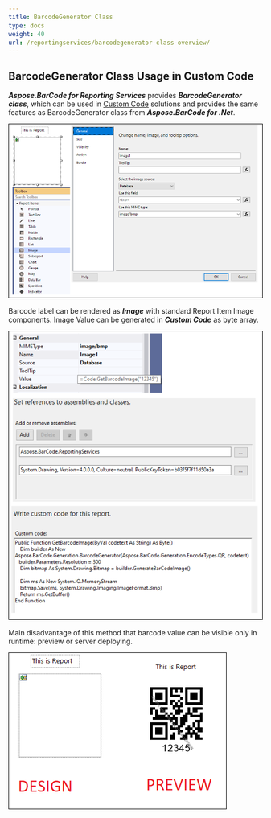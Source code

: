 ```yaml
---
title: BarcodeGenerator Class
type: docs
weight: 40
url: /reportingservices/barcodegenerator-class-overview/
---
```

## **BarcodeGenerator Class Usage in Custom Code**

***Aspose.BarCode for Reporting Services*** provides ***BarcodeGenerator class***, which can be used in [Custom Code](https://docs.microsoft.com/sql/reporting-services/report-design/custom-code-and-assembly-references-in-expressions-in-report-designer-ssrs) solutions and provides the same features as BarcodeGenerator class from ***Aspose.BarCode for .Net***.

<img style="border:1px solid black;" src="customcodeimage.png" alt="Report Item Image Component" />

Barcode label can be rendered as ***Image*** with standard Report Item Image components. Image Value can be generated in ***Custom Code*** as byte array.

<img style="border:1px solid black;" src="customcodevalue.png" alt="BarcodeGenerator class with Custom Code" />

Main disadvantage of this method that barcode value can be visible only in runtime: preview or server deploying.

<img style="border:1px solid black;" src="customcodepreview.png" alt="BarcodeGenerator class in Design and Preview Time" />